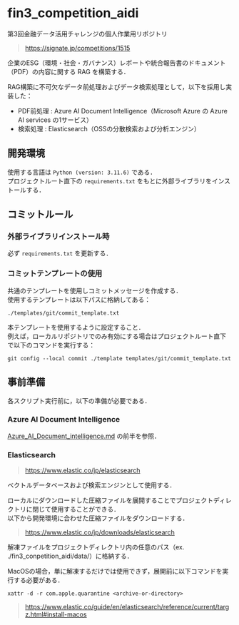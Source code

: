 # fin3_competition_aidi
第3回金融データ活用チャレンジの個人作業用リポジトリ
>https://signate.jp/competitions/1515

企業のESG（環境・社会・ガバナンス）レポートや統合報告書のドキュメント（PDF）の内容に関する RAG を構築する．

RAG構築に不可欠なデータ前処理およびデータ検索処理として，以下を採用し実装した：
 - PDF前処理 : Azure AI Document Intelligence（Microsoft Azure の Azure AI services の1サービス）
 - 検索処理 : Elasticsearch（OSSの分散検索および分析エンジン）

## 開発環境
使用する言語は `Python (version: 3.11.6)` である．  
プロジェクトルート直下の `requirements.txt` をもとに外部ライブラリをインストールする．

## コミットルール

### 外部ライブラリインストール時
必ず `requirements.txt` を更新する．

### コミットテンプレートの使用
共通のテンプレートを使用しコミットメッセージを作成する．  
使用するテンプレートは以下パスに格納してある：
```
./templates/git/commit_template.txt
```
本テンプレートを使用するように設定すること．  
例えば，ローカルリポジトリでのみ有効にする場合はプロジェクトルート直下で以下のコマンドを実行する：
```
git config --local commit ./template templates/git/commit_template.txt
```

## 事前準備
各スクリプト実行前に，以下の準備が必要である．

### Azure AI Document Intelligence
[Azure_AI_Document_intelligence.md](./fin3_competition_aidi/docs/Azure_AI_Document_intelligence.md) の前半を参照．

### Elasticsearch
>https://www.elastic.co/jp/elasticsearch

ベクトルデータベースおよび検索エンジンとして使用する．

ローカルにダウンロードした圧縮ファイルを展開することでプロジェクトディレクトリに閉じて使用することができる．  
以下から開発環境に合わせた圧縮ファイルをダウンロードする．
>https://www.elastic.co/jp/downloads/elasticsearch

解凍ファイルをプロジェクトディレクトリ内の任意のパス（ex. ./fin3_conpetition_aidi/data/）に格納する．

MacOSの場合，単に解凍するだけでは使用できず，展開前に以下コマンドを実行する必要がある．
```
xattr -d -r com.apple.quarantine <archive-or-directory>
```
>https://www.elastic.co/guide/en/elasticsearch/reference/current/targz.html#install-macos

